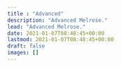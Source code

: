 ```yaml
---
title : "Advanced"
description: "Advanced Melrose."
lead: "Advanced Melrose."
date: 2021-01-07T08:48:45+00:00
lastmod: 2021-01-07T08:48:45+00:00
draft: false
images: []
---
```

